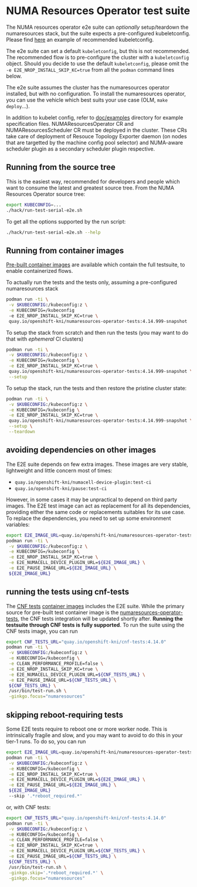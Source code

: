 # NUMA Resources Operator test suite

The NUMA resources operator e2e suite can *optionally* setup/teardown the numaresources stack, but the suite expects a pre-configured kubeletconfig.
Please find [here](https://raw.githubusercontent.com/openshift-kni/numaresources-operator/main/doc/examples/kubeletconfig.yaml) an example of recommended kubeletconfig.

The e2e suite can set a default `kubeletconfig`, but this is not recommended. The recommended flow is to pre-configure the cluster with a `kubeletconfig` object.
Should you decide to use the default `kubeletconfig`, please omit the `-e E2E_NROP_INSTALL_SKIP_KC=true` from all the `podman` command lines below.

The e2e suite assumes the cluster has the numaresources operator installed, but with no configuration. To install the numaresources operator, you can use the vehicle which best suits your use case (OLM, `make deploy`...).

In addition to kubelet config, refer to [doc/examples](doc/examples) directory for example specification files.  NUMAResourcesOperator CR and NUMAResourcesScheduler CR must be deployed in the cluster. These CRs take care of deployment of Resouce Topology Exporter daemon (on nodes that are targetted by the machine config pool selector) and NUMA-aware scheduler plugin as a secondary scheduler plugin respective.

## Running from the source tree

This is the easiest way, recommended for developers and people which want to consume the latest and greatest source tree.
From the NUMA Resources Operator source tree:

```bash
export KUBECONFIG=...
./hack/run-test-serial-e2e.sh
```

To get all the options supported by the run script:

```bash
./hack/run-test-serial-e2e.sh --help
```

## Running from container images

[Pre-built container images](https://quay.io/repository/openshift-kni/numaresources-operator-tests) are available which contain the full testsuite, to enable containerized flows.

To actually run the tests and the tests only, assuming a pre-configured numaresources stack

```bash
podman run -ti \
 -v $KUBECONFIG:/kubeconfig:z \
 -e KUBECONFIG=/kubeconfig
 -e E2E_NROP_INSTALL_SKIP_KC=true \
 quay.io/openshift-kni/numaresources-operator-tests:4.14.999-snapshot
```

To setup the stack from scratch and then run the tests (you may want to do that with *ephemeral* CI clusters)

```bash
podman run -ti \
 -v $KUBECONFIG:/kubeconfig:z \
 -e KUBECONFIG=/kubeconfig \
 -e E2E_NROP_INSTALL_SKIP_KC=true \
 quay.io/openshift-kni/numaresources-operator-tests:4.14.999-snapshot \
 --setup
```

To setup the stack, run the tests and then restore the pristine cluster state:

```bash
podman run -ti \
 -v $KUBECONFIG:/kubeconfig:z \
 -e KUBECONFIG=/kubeconfig \
 -e E2E_NROP_INSTALL_SKIP_KC=true \
 quay.io/openshift-kni/numaresources-operator-tests:4.14.999-snapshot \
 --setup \
 --teardown
```

## avoiding dependencies on other images

The E2E suite depends on few extra images. These images are very stable, lightweight and little concern most of times:

- `quay.io/openshift-kni/numacell-device-plugin:test-ci`
- `quay.io/openshift-kni/pause:test-ci`

However, in some cases it may be unpractical to depend on third party images.
The E2E test image can act as replacement for all its dependencies, providing either the same code or replacements suitables for its use case.
To replace the dependencies, you need to set up some environment variables:

```bash
export E2E_IMAGE_URL=quay.io/openshift-kni/numaresources-operator-tests:4.14.999-snapshot
podman run -ti \
 -v $KUBECONFIG:/kubeconfig:z \
 -e KUBECONFIG=/kubeconfig \
 -e E2E_NROP_INSTALL_SKIP_KC=true \
 -e E2E_NUMACELL_DEVICE_PLUGIN_URL=${E2E_IMAGE_URL} \
 -e E2E_PAUSE_IMAGE_URL=${E2E_IMAGE_URL} \
 ${E2E_IMAGE_URL}
```

## running the tests using cnf-tests

The [CNF tests](https://github.com/openshift-kni/cnf-features-deploy/blob/master/cnf-tests/README.md) [container images](https://quay.io/repository/openshift-kni/cnf-tests) includes the E2E suite.
While the primary source for pre-built test container image is the [numaresources-operator-tests](https://quay.io/repository/openshift-kni/numaresources-operator-tests), the CNF tests integration
will be updated shortly after. **Running the testsuite through CNF tests is fully supported**.
To run the suite using the CNF tests image, you can run

```bash
export CNF_TESTS_URL="quay.io/openshift-kni/cnf-tests:4.14.0"
podman run -ti \
 -v $KUBECONFIG:/kubeconfig:z \
 -e KUBECONFIG=/kubeconfig \
 -e CLEAN_PERFORMANCE_PROFILE=false \
 -e E2E_NROP_INSTALL_SKIP_KC=true \
 -e E2E_NUMACELL_DEVICE_PLUGIN_URL=${CNF_TESTS_URL} \
 -e E2E_PAUSE_IMAGE_URL=${CNF_TESTS_URL} \
 ${CNF_TESTS_URL} \
 /usr/bin/test-run.sh \
 -ginkgo.focus="numaresources"
```

## skipping reboot-requiring tests

Some E2E tests require to reboot one or more worker node. This is intrinsically fragile and slow, and you may want to avoid to do this in your tier-1 runs.
To do so, you can run

```bash
export E2E_IMAGE_URL=quay.io/openshift-kni/numaresources-operator-tests:4.14.999-snapshot
podman run -ti \
 -v $KUBECONFIG:/kubeconfig:z \
 -e KUBECONFIG=/kubeconfig \
 -e E2E_NROP_INSTALL_SKIP_KC=true \
 -e E2E_NUMACELL_DEVICE_PLUGIN_URL=${E2E_IMAGE_URL} \
 -e E2E_PAUSE_IMAGE_URL=${E2E_IMAGE_URL} \
 ${E2E_IMAGE_URL}
 --skip '.*reboot_required.*'
```

or, with CNF tests:

```bash
export CNF_TESTS_URL="quay.io/openshift-kni/cnf-tests:4.14.0"
podman run -ti \
 -v $KUBECONFIG:/kubeconfig:z \
 -e KUBECONFIG=/kubeconfig \
 -e CLEAN_PERFORMANCE_PROFILE=false \
 -e E2E_NROP_INSTALL_SKIP_KC=true \
 -e E2E_NUMACELL_DEVICE_PLUGIN_URL=${CNF_TESTS_URL} \
 -e E2E_PAUSE_IMAGE_URL=${CNF_TESTS_URL} \
 ${CNF_TESTS_URL} \
 /usr/bin/test-run.sh \
 -ginkgo.skip='.*reboot_required.*' \
 -ginkgo.focus="numaresources"
```
